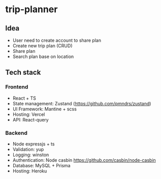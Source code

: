 # trip-planner

## Idea

- User need to create account to share plan
- Create new trip plan (CRUD)
- Share plan
- Search plan base on location

## Tech stack

### Frontend

- React + TS
- State management: Zustand (https://github.com/pmndrs/zustand)
- UI Framework: Mantine + scss
- Hosting: Vercel
- API: React-query

### Backend

- Node expressjs + ts
- Validation: yup
- Logging: winston
- Authentication: Node casbin https://github.com/casbin/node-casbin
- Database: MySQL + Prisma
- Hosting: Heroku
